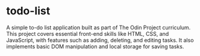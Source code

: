 # todo-list
A simple  to-do list application built as part of The Odin Project curriculum. This project covers essential front-end skills like HTML, CSS, and JavaScript, with features such as adding, deleting, and editing tasks. It also implements basic DOM manipulation and local storage for saving tasks.
